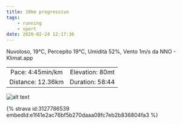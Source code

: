 ```yaml
---
title: 10km progressivo
tags:
	- running
	- sport
date: 2020-02-24 12:17:36
---
```


Nuvoloso, 19°C, Percepito 19°C, Umidità 52%, Vento 1m/s da NNO - Klimat.app

| | |
| :-: | :-: |
| Pace: 4:45min/km | Elevation: 80mt |
| Distance: 12.36km | Duration: 58:44 |



![alt text](/images/2020/20200224-activity-map.png "map")


{% strava id:3127786539 embedId:e1f41e2ac76bf5b270daaa08fc7eb2b836804fa3 %}